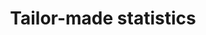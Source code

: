 ---
lang: en
title: Tailor-made statistics
image: ../../static/images/cards/icon-pictures.png
imageAlt: Test
description: Vous voulez une vue d’ensemble de votre établissement ? Avec Kidola, toutes les informations saisies peuvent être analysées pour simplifier la gestion au quotidien.
---